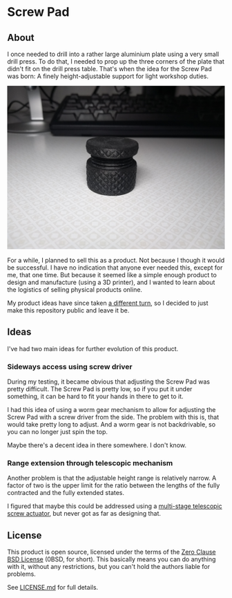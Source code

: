 # Screw Pad

## About

I once needed to drill into a rather large aluminium plate using a very small drill press. To do that, I needed to prop up the three corners of the plate that didn't fit on the drill press table. That's when the idea for the Screw Pad was born: A finely height-adjustable support for light workshop duties.

![a Screw Pad on a desk](screw-pad.jpg)

For a while, I planned to sell this as a product. Not because I though it would be successful. I have no indication that anyone ever needed this, except for me, that one time. But because it seemed like a simple enough product to design and manufacture (using a 3D printer), and I wanted to learn about the logistics of selling physical products online.

My product ideas have since taken [a different turn](https://github.com/hannobraun/notebook), so I decided to just make this repository public and leave it be.


## Ideas

I've had two main ideas for further evolution of this product.

### Sideways access using screw driver

During my testing, it became obvious that adjusting the Screw Pad was pretty difficult. The Screw Pad is pretty low, so if you put it under something, it can be hard to fit your hands in there to get to it.

I had this idea of using a worm gear mechanism to allow for adjusting the Screw Pad with a screw driver from the side. The problem with this is, that would take pretty long to adjust. And a worm gear is not backdrivable, so you can no longer just spin the top.

Maybe there's a decent idea in there somewhere. I don't know.


### Range extension through telescopic mechanism

Another problem is that the adjustable height range is relatively narrow. A factor of two is the upper limit for the ratio between the lengths of the fully contracted and the fully extended states.

I figured that maybe this could be addressed using a [multi-stage telescopic screw actuator](https://www.youtube.com/watch?v=nmyvMkfxtbo), but never got as far as designing that.


## License

This product is open source, licensed under the terms of the [Zero Clause BSD License] (0BSD, for short). This basically means you can do anything with it, without any restrictions, but you can't hold the authors liable for problems.

See [LICENSE.md] for full details.

[Zero Clause BSD License]: https://opensource.org/licenses/0BSD
[LICENSE.md]: LICENSE.md
